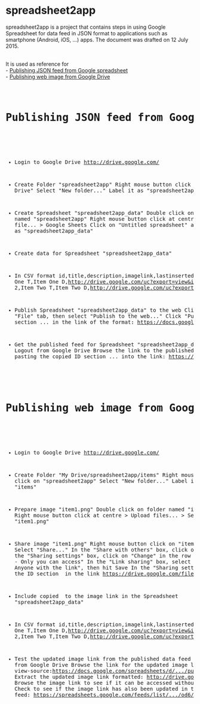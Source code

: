 # spreadsheet2app
spreadsheet2app is a project that contains steps in using Google Spreadsheet for data feed in JSON format to applications such as smartphone (Android, iOS, ...) apps. The document was drafted on 12 July 2015.

<br/>It is used as reference for
<br/>- <a href="#spreadsheet2app_1">Publishing JSON feed from Google spreadsheet</a>
<br/>- <a href="#spreadsheet2app_2">Publishing web image from Google Drive</a>

<br/>

<a name="spreadsheet2app_1" />
<pre>
<h1>Publishing JSON feed from Google spreadsheet</h1>

- Login to Google Drive
http://drive.google.com/

- Create Folder "spreadsheet2app"
Right mouse button click on "My Drive"
Select "New folder..."
Label it as "spreadsheet2app"

- Create Spreadsheet "spreadsheet2app_data"
Double click on folder named "spreadsheet2app"
Right mouse button click at centre > New file... > Google Sheets
Click on "Untitled spreadsheet" and rename it as "spreadsheet2app_data"

- Create data for Spreadsheet "spreadsheet2app_data"
- In CSV format
id,title,description,imagelink,lastinserted
1,Item One T,Item One D,http://drive.google.com/uc?export=view&id=<ID>&,7/13/2015
2,Item Two T,Item Two D,http://drive.google.com/uc?export=view&id=<ID>&,7/13/2015

- Publish Spreadsheet "spreadsheet2app_data" to the web
Click "File" tab, then select "Publish to the web..."
Click "Publish"
Copy ID section ... in the link of the format: https://docs.google.com/spreadsheets/d/.../pub?output=html

- Get the published feed for Spreadsheet "spreadsheet2app_data"
Logout from Google Drive
Browse the link to the published feed by pasting the copied ID section ... into the link:
https://spreadsheets.google.com/feeds/list/.../od6/public/values?alt=json&
</pre>

<a name="spreadsheet2app_2" />
<pre>
<h1>Publishing web image from Google Drive</h1>

- Login to Google Drive
http://drive.google.com/

- Create Folder "My Drive/spreadsheet2app/items"
Right mouse button click on "spreadsheet2app"
Select "New folder..."
Label it as "items"

- Prepare image "item1.png"
Double click on folder named "items"
Right mouse button click at centre > Upload files... > Select "item1.png"

- Share image "item1.png"
Right mouse button click on "item1.png"
Select "Share..."
In the "Share with others" box, click on "Advanced"
In the "Sharing settings" box, click on "Change" in the row titled "Private - Only you can access"
In the "Link sharing" box, select option "On - Anyone with the link", then hit Save
In the "Sharing settings" box, copy the ID section <ID> in the link
https://drive.google.com/file/d/<ID>/view?usp=sharing

- Include copied <ID> to the image link in the Spreadsheet "spreadsheet2app_data"
- In CSV format
id,title,description,imagelink,lastinserted
1,Item One T,Item One D,http://drive.google.com/uc?export=view&id=<ID>&,7/13/2015
2,Item Two T,Item Two D,http://drive.google.com/uc?export=view&id=<ID>&,7/13/2015

- Test the updated image link from the published data feed
Logout from Google Drive
Browse the link for the updated image link: view-source:https://docs.google.com/spreadsheets/d/.../pub?output=csv
Extract the updated image link formatted: http://drive.google.com/uc?export=view&id=<ID>&
Browse the image link to see if it can be accessed without sign-in: http://drive.google.com/uc?export=view&id=<ID>&
Check to see if the image link has also been updated in the JSON data feed: https://spreadsheets.google.com/feeds/list/.../od6/public/values?alt=json&

</pre>

<br/>
